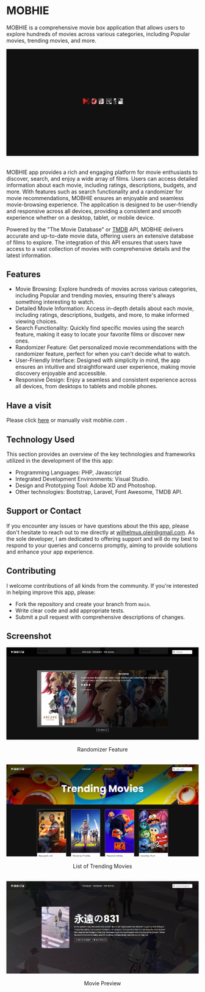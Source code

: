 # MOBHIE
MOBHIE is a comprehensive movie box application that allows users to explore hundreds of movies across various categories, including Popular movies, trending movies, and more.

<div align="center">
  <img src="public/images/banner.png">
</div>

<br>

<p>
MOBHIE app provides a rich and engaging platform for movie enthusiasts to discover, search, and enjoy a wide array of films. Users can access detailed information about each movie, including ratings, descriptions, budgets, and more. With features such as search functionality and a randomizer for movie recommendations, MOBHIE ensures an enjoyable and seamless movie-browsing experience. The application is designed to be user-friendly and responsive across all devices, providing a consistent and smooth experience whether on a desktop, tablet, or mobile device.</p>

<p>
Powered by the "The Movie Database" or <a href="https://www.themoviedb.org">TMDB</a> API, MOBHIE delivers accurate and up-to-date movie data, offering users an extensive database of films to explore. The integration of this API ensures that users have access to a vast collection of movies with comprehensive details and the latest information.</p>

## Features
* Movie Browsing: Explore hundreds of movies across various categories, including Popular and trending movies, ensuring there's always something interesting to watch.
* Detailed Movie Information: Access in-depth details about each movie, including ratings, descriptions, budgets, and more, to make informed viewing choices.
* Search Functionality: Quickly find specific movies using the search feature, making it easy to locate your favorite films or discover new ones.
* Randomizer Feature: Get personalized movie recommendations with the randomizer feature, perfect for when you can't decide what to watch.
* User-Friendly Interface: Designed with simplicity in mind, the app ensures an intuitive and straightforward user experience, making movie discovery enjoyable and accessible.
* Responsive Design: Enjoy a seamless and consistent experience across all devices, from desktops to tablets and mobile phones.

## Have a visit
<p>Please click <a target="blank" href="#">here</a> or manually visit mobhie.com .</p>

## Technology Used
This section provides an overview of the key technologies and frameworks utilized in the development of the this app:

* Programming Languages: PHP, Javascript
* Integrated Development Environments: Visual Studio.
* Design and Prototyping Tool: Adobe XD and Photoshop.
* Other technologies: Bootstrap, Laravel, Font Awesome, TMDB API.

## Support or Contact
If you encounter any issues or have questions about the this app, please don't hesitate to reach out to me directly at wilhelmus.olejr@gmail.com. As the sole developer, I am dedicated to offering support and will do my best to respond to your queries and concerns promptly, aiming to provide solutions and enhance your app experience.

## Contributing
I welcome contributions of all kinds from the community. If you're interested in helping improve this app, please:
* Fork the repository and create your branch from `main`.
* Write clear code and add appropriate tests.
* Submit a pull request with comprehensive descriptions of changes.

## Screenshot
<div align="center">
  <img src="public/images/screenshot1.PNG">
  <p>Randomizer Feature</p>
</div>
<br>
<div align="center">
  <img src="public/images/screenshot2.PNG">
  <p>List of Trending Movies</p>
</div>
<br>
<div align="center">
  <img src="public/images/screenshot3.PNG">
  <p>Movie Preview</p>
</div>
